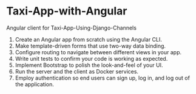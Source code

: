 # Taxi-App-with-Angular
Angular client for Taxi-App-Using-Django-Channels


1. Create an Angular app from scratch using the Angular CLI.
2. Make template-driven forms that use two-way data binding.
3. Configure routing to navigate between different views in your app.
4. Write unit tests to confirm your code is working as expected.
5. Implement Bootstrap to polish the look-and-feel of your UI.
6. Run the server and the client as Docker services.
7. Employ authentication so end users can sign up, log in, and log out of the application.
